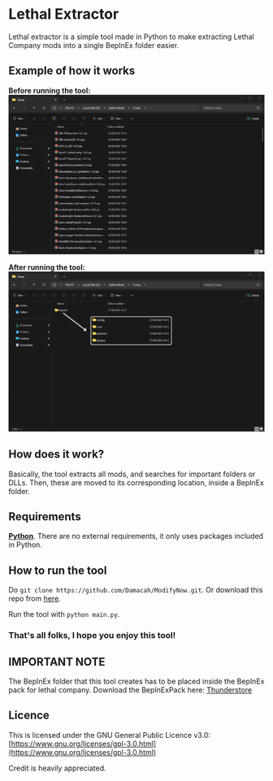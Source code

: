 # Lethal Extractor

Lethal extractor is a simple tool made in Python to make extracting Lethal Company mods into a single BepInEx folder easier.

## Example of how it works

**Before running the tool:**
![Before the tool](https://github.com/Damacah/Lethal-Extractor/blob/main/images/Before%20script.png?raw=true)

**After running the tool:**![After the tool](https://github.com/Damacah/Lethal-Extractor/blob/main/images/After%20script.png?raw=true)

## How does it work?
Basically, the tool extracts all mods, and searches for important folders or DLLs. Then, these are moved to its corresponding location, inside a BepInEx folder.

## Requirements
**[Python](https://www.python.org/)**. There are no external requirements, it only uses packages included in Python.

## How to run the tool
Do `git clone https://github.com/Damacah/ModifyNow.git`.
Or download this repo from [here](https://github.com/Damacah/ModifyNow/archive/refs/heads/master.zip).

Run the tool with `python main.py`.

### That's all folks, I hope you enjoy this tool!

## IMPORTANT NOTE
The BepInEx folder that this tool creates has to be placed inside the BepInEx pack for lethal company. Download the BepInExPack here: [Thunderstore](https://thunderstore.io/c/lethal-company/p/BepInEx/BepInExPack/)

## Licence

This is licensed under the GNU General Public Licence v3.0:  [https://www.gnu.org/licenses/gpl-3.0.html](https://www.gnu.org/licenses/gpl-3.0.html)

Credit is heavily appreciated.

